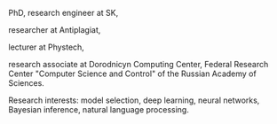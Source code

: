 PhD, research engineer at SK,

researcher at Antiplagiat,

lecturer at Phystech,

research associate at Dorodnicyn Computing Center, Federal Research Center "Computer Science and Control" of the Russian Academy of Sciences.

Research interests: model selection, deep learning, neural networks, Bayesian inference, natural language processing.

<!---
- 👋 Hi, I’m @bahleg
- 👀 I’m interested in ...
- 🌱 I’m currently learning ...
- 💞️ I’m looking to collaborate on ...
- 📫 How to reach me ...


bahleg/bahleg is a ✨ special ✨ repository because its `README.md` (this file) appears on your GitHub profile.
You can click the Preview link to take a look at your changes.
--->

